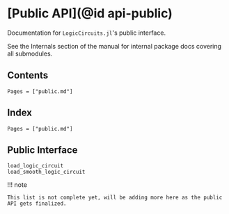 # [Public API](@id api-public)

Documentation for `LogicCircuits.jl`'s public interface.

See the Internals section of the manual for internal package docs covering all submodules.

## Contents

```@contents
Pages = ["public.md"]
```

## Index

```@index
Pages = ["public.md"]
```

## Public Interface

```@docs
load_logic_circuit
load_smooth_logic_circuit
```


!!! note

    This list is not complete yet, will be adding more here as the public API gets finalized.
    